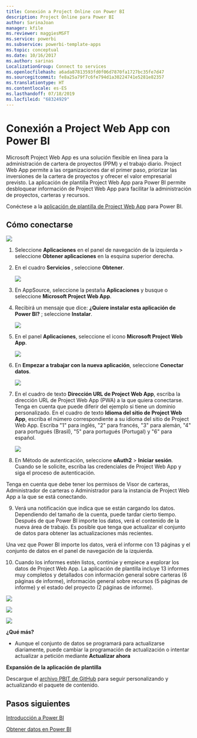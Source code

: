 ```yaml
---
title: Conexión a Project Online con Power BI
description: Project Online para Power BI
author: SarinaJoan
manager: kfile
ms.reviewer: maggiesMSFT
ms.service: powerbi
ms.subservice: powerbi-template-apps
ms.topic: conceptual
ms.date: 10/16/2017
ms.author: sarinas
LocalizationGroup: Connect to services
ms.openlocfilehash: a6ada87813593fd0f06d7870fa1727bc35fe7d47
ms.sourcegitcommit: fe8a25a79f7c6fe794d1a30224741e5281e82357
ms.translationtype: HT
ms.contentlocale: es-ES
ms.lasthandoff: 07/18/2019
ms.locfileid: "68324929"
---
```

# <a name="connect-to-project-web-app-with-power-bi"></a>Conexión a Project Web App con Power BI
Microsoft Project Web App es una solución flexible en línea para la administración de cartera de proyectos (PPM) y el trabajo diario. Project Web App permite a las organizaciones dar el primer paso, priorizar las inversiones de la cartera de proyectos y ofrecer el valor empresarial previsto. La aplicación de plantilla Project Web App para Power BI permite desbloquear información de Project Web App para facilitar la administración de proyectos, carteras y recursos.

Conéctese a la [aplicación de plantilla de Project Web App](https://appsource.microsoft.com/product/power-bi/pbi_msprojectonline.pbi-microsoftprojectwebapp) para Power BI.

## <a name="how-to-connect"></a>Cómo conectarse

   ![](media/service-connect-to-project-online/GetApps.png)
1. Seleccione **Aplicaciones** en el panel de navegación de la izquierda > seleccione **Obtener aplicaciones** en la esquina superior derecha.
2. En el cuadro **Servicios** , seleccione **Obtener**.
   
   ![](media/service-connect-to-project-online/AppSource.png)
3. En AppSource, seleccione la pestaña **Aplicaciones** y busque o seleccione **Microsoft Project Web App**.
   
4. Recibirá un mensaje que dice: **¿Quiere instalar esta aplicación de Power BI?** ; seleccione **Instalar**. 

   ![](media/service-connect-to-project-online/ProjectTile.png)
5. En el panel **Aplicaciones**, seleccione el icono **Microsoft Project Web App**. 
   
   ![](media/service-connect-to-project-online/getstarted.png)
6. En **Empezar a trabajar con la nueva aplicación**, seleccione **Conectar datos**.
   
   ![](media/service-connect-to-project-online/mproject.png)
7. En el cuadro de texto **Dirección URL de Project Web App**, escriba la dirección URL de Project Web App (PWA) a la que quiera conectarse.  Tenga en cuenta que puede diferir del ejemplo si tiene un dominio personalizado. En el cuadro de texto **Idioma del sitio de Project Web App**, escriba el número correspondiente a su idioma del sitio de Project Web App. Escriba "1" para inglés, "2" para francés, "3" para alemán, "4" para portugués (Brasil), "5" para portugués (Portugal) y "6" para español. 
   
   ![](media/service-connect-to-project-online/params.png)
8. En Método de autenticación, seleccione **oAuth2** \> **Iniciar sesión**. Cuando se le solicite, escriba las credenciales de Project Web App y siga el proceso de autenticación.

    
Tenga en cuenta que debe tener los permisos de Visor de carteras, Administrador de carteras o Administrador para la instancia de Project Web App a la que se está conectando.

9. Verá una notificación que indica que se están cargando los datos. Dependiendo del tamaño de la cuenta, puede tardar cierto tiempo. Después de que Power BI importe los datos, verá el contenido de la nueva área de trabajo. Es posible que tenga que actualizar el conjunto de datos para obtener las actualizaciones más recientes. 

Una vez que Power BI importe los datos, verá el informe con 13 páginas y el conjunto de datos en el panel de navegación de la izquierda. 

10. Cuando los informes estén listos, continúe y empiece a explorar los datos de Project Web App. La aplicación de plantilla incluye 13 informes muy completos y detallados con información general sobre carteras (6 páginas de informe), información general sobre recursos (5 páginas de informe) y el estado del proyecto (2 páginas de informe). 

   ![](media/service-connect-to-project-online/report1.png)
   
   ![](media/service-connect-to-project-online/report3.png)
   
   ![](media/service-connect-to-project-online/report2.png)

**¿Qué más?**

* Aunque el conjunto de datos se programará para actualizarse diariamente, puede cambiar la programación de actualización o intentar actualizar a petición mediante **Actualizar ahora**

**Expansión de la aplicación de plantilla**

Descargue el [archivo PBIT de GitHub](https://github.com/OfficeDev/Project-Power-BI-Content-Packs) para seguir personalizando y actualizando el paquete de contenido.

## <a name="next-steps"></a>Pasos siguientes
[Introducción a Power BI](service-get-started.md)

[Obtener datos en Power BI](service-get-data.md)

